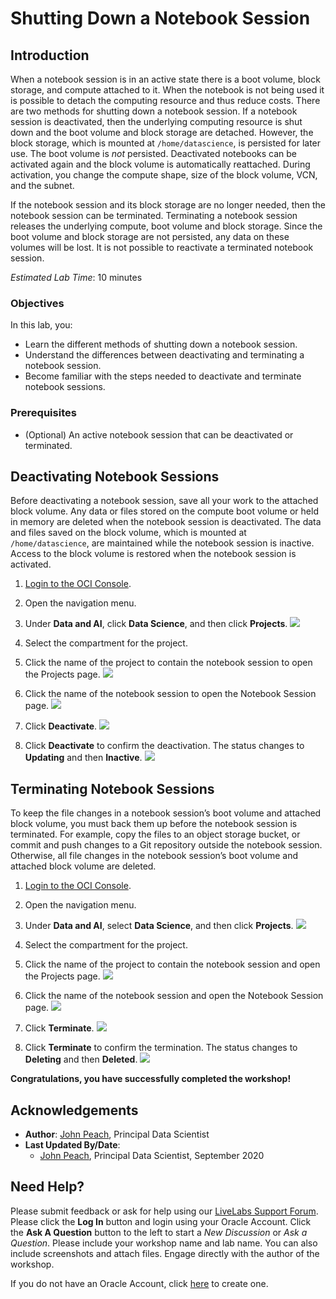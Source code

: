 # Shutting Down a Notebook Session
## Introduction

When a notebook session is in an active state there is a boot volume, block storage, and compute attached to it. When the notebook is not being used it is possible to detach the computing resource and thus reduce costs. There are two methods for shutting down a notebook session. If a notebook session is deactivated, then the underlying computing resource is shut down and the boot volume and block storage are detached. However, the block storage, which is mounted at ``/home/datascience``, is persisted for later use. The boot volume is *not* persisted. Deactivated notebooks can be activated again and the block volume is automatically reattached. During activation, you change the compute shape, size of the block volume, VCN, and the subnet.

If the notebook session and its block storage are no longer needed, then the notebook session can be terminated. Terminating a notebook session releases the underlying compute, boot volume and block storage. Since the boot volume and block storage are not persisted, any data on these volumes will be lost. It is not possible to reactivate a terminated notebook session.

*Estimated Lab Time*: 10 minutes

### Objectives
In this lab, you:
* Learn the different methods of shutting down a notebook session.
* Understand the differences between deactivating and terminating a notebook session.
* Become familiar with the steps needed to deactivate and terminate notebook sessions.

### Prerequisites

* (Optional) An active notebook session that can be deactivated or terminated.

## Deactivating Notebook Sessions

Before deactivating a notebook session, save all your work to the attached block volume. Any data or files stored on the compute boot volume or held in memory are deleted when the notebook session is deactivated. The data and files saved on the block volume, which is mounted at ``/home/datascience``, are maintained while the notebook session is inactive. Access to the block volume is restored when the notebook session is activated.

1. [Login to the OCI Console](https://www.oracle.com/cloud/sign-in.html).
1. Open the navigation menu.
1. Under **Data and AI**, click **Data Science**, and then click **Projects**.
    ![](./../speed-up-ds-with-the-ads-sdk/images/select-projects.png)
1. Select the compartment for the project.
1. Click the name of the project to contain the notebook session to open the Projects page.
    ![](./../speed-up-ds-with-the-ads-sdk/images/select-project.png)
1. Click the name of the notebook session to open the Notebook Session page.
    ![](./../speed-up-ds-with-the-ads-sdk/images/click-ns.png)
1. Click **Deactivate**.
    ![](./../speed-up-ds-with-the-ads-sdk/images/deactivate.png)

1. Click **Deactivate** to confirm the deactivation. The status changes to **Updating** and then **Inactive**.
    ![](./../speed-up-ds-with-the-ads-sdk/images/deactivate2.png)

## Terminating Notebook Sessions

To keep the file changes in a notebook session’s boot volume and attached block volume, you must back them up before the notebook session is terminated. For example, copy the files to an object storage bucket, or commit and push changes to a Git repository outside the notebook session. Otherwise, all file changes in the notebook session’s boot volume and attached block volume are deleted.

1. [Login to the OCI Console](https://www.oracle.com/cloud/sign-in.html).
1. Open the navigation menu.
1. Under **Data and AI**, select **Data Science**, and then click **Projects**.
    ![](./../speed-up-ds-with-the-ads-sdk/images/select-projects.png)

1. Select the compartment for the project.
1. Click the name of the project to contain the notebook session and open the Projects page.
    ![](./../speed-up-ds-with-the-ads-sdk/images/select-project.png)

1. Click the name of the notebook session and open the Notebook Session page.
    ![](./../speed-up-ds-with-the-ads-sdk/images/click-ns.png)

1. Click **Terminate**.
    ![](./../speed-up-ds-with-the-ads-sdk/images/terminate.png)

1. Click **Terminate** to confirm the termination. The status changes to **Deleting** and then **Deleted**.
    ![](./../speed-up-ds-with-the-ads-sdk/images/terminate2.png)

**Congratulations, you have successfully completed the workshop!**

## Acknowledgements

* **Author**: [John Peach](https://www.linkedin.com/in/jpeach/), Principal Data Scientist
* **Last Updated By/Date**:
    * [John Peach](https://www.linkedin.com/in/jpeach/), Principal Data Scientist, September 2020

## Need Help?
Please submit feedback or ask for help using our [LiveLabs Support Forum](https://community.oracle.com/tech/developers/categories/data-science). Please click the **Log In** button and login using your Oracle Account. Click the **Ask A Question** button to the left to start a *New Discussion* or *Ask a Question*.  Please include your workshop name and lab name.  You can also include screenshots and attach files.  Engage directly with the author of the workshop.

If you do not have an Oracle Account, click [here](https://profile.oracle.com/myprofile/account/create-account.jspx) to create one.
